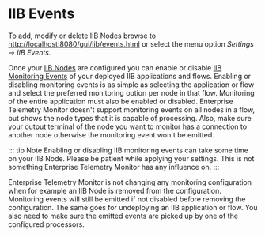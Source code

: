 # IIB Events
To add, modify or delete IIB Nodes browse to <http://localhost:8080/gui/iib/events.html> or select the menu option *Settings -> IIB Events*. 

Once your [IIB Nodes](iib-nodes.md) are configured you can enable or disable [IIB Monitoring Events](https://www.ibm.com/support/knowledgecenter/SSMKHH_9.0.0/com.ibm.etools.mft.doc/ac60386_.htm) of your deployed IIB applications and flows. Enabling or disabling monitoring events is as simple as selecting the application or flow and select the preferred monitoring option per node in that flow. Monitoring of the entire application must also be enabled or disabled. Enterprise Telemetry Monitor doesn't support monitoring events on all nodes in a flow, but shows the node types that it is capable of processing. Also, make sure your output terminal of the node you want to monitor has a connection to another node otherwise the monitoring event won't be emitted. 

::: tip Note
Enabling or disabling IIB monitoring events can take some time on your IIB Node. Please be patient while applying your settings. This is not something Enterprise Telemetry Monitor has any influence on.
:::

Enterprise Telemetry Monitor is not changing any monitoring configuration when for example an IIB Node is removed from the configuration. Monitoring events will still be emitted if not disabled before removing the configuration. The same goes for undeploying an IIB application or flow. You also need to make sure the emitted events are picked up by one of the configured processors.